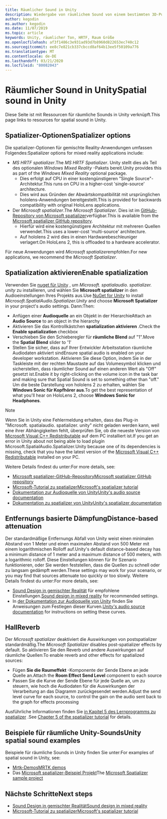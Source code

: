 ```yaml
---
title: Räumlicher Sound in Unity
description: Wiedergabe von räumlichem Sound von einem bestimmten 3D-Punkt in der Unity-Szene.
author: kegodin
ms.author: kegodin
ms.date: 11/07/2019
ms.topic: article
keywords: Unity, räumlicher Ton, HRTF, Raum Größe
ms.openlocfilehash: af3f1486c3e931ad93d7b8960d822653ec740c12
ms.sourcegitcommit: ee8c7e821cb337cbccd8af64b13ee5f50109a776
ms.translationtype: MT
ms.contentlocale: de-DE
ms.lasthandoff: 03/21/2020
ms.locfileid: "80082043"
---
```

# <a name="spatial-sound-in-unity"></a><span data-ttu-id="60eec-104">Räumlicher Sound in Unity</span><span class="sxs-lookup"><span data-stu-id="60eec-104">Spatial sound in Unity</span></span>

<span data-ttu-id="60eec-105">Diese Seite ist mit Ressourcen für räumliche Sounds in Unity verknüpft.</span><span class="sxs-lookup"><span data-stu-id="60eec-105">This page links to resources for spatial sound in Unity.</span></span>

## <a name="spatializer-options"></a><span data-ttu-id="60eec-106">Spatializer-Optionen</span><span class="sxs-lookup"><span data-stu-id="60eec-106">Spatializer options</span></span>
<span data-ttu-id="60eec-107">Die spatializer-Optionen für gemischte Reality-Anwendungen umfassen Folgendes:</span><span class="sxs-lookup"><span data-stu-id="60eec-107">Spatializer options for mixed reality applications include:</span></span>
* <span data-ttu-id="60eec-108">*MS HRTF spatializer*.</span><span class="sxs-lookup"><span data-stu-id="60eec-108">The *MS HRTF Spatializer*.</span></span> <span data-ttu-id="60eec-109">Unity stellt dies als Teil des optionalen *Windows Mixed Reality* -Pakets bereit.</span><span class="sxs-lookup"><span data-stu-id="60eec-109">Unity provides this as part of the *Windows Mixed Reality* optional package.</span></span>
  * <span data-ttu-id="60eec-110">Dies erfolgt auf CPU in einer kostengünstigeren "Single Source"-Architektur.</span><span class="sxs-lookup"><span data-stu-id="60eec-110">This runs on CPU in a higher-cost 'single-source' architecture.</span></span>
  * <span data-ttu-id="60eec-111">Dies wird aus Gründen der Abwärtskompatibilität mit ursprünglichen hololens-Anwendungen bereitgestellt.</span><span class="sxs-lookup"><span data-stu-id="60eec-111">This is provided for backwards compatibility with original HoloLens applications.</span></span>
* <span data-ttu-id="60eec-112">Der *Microsoft spatializer*.</span><span class="sxs-lookup"><span data-stu-id="60eec-112">The *Microsoft Spatializer*.</span></span> <span data-ttu-id="60eec-113">Dies ist im [GitHub-Repository von Microsoft spatializer](https://github.com/microsoft/spatialaudio-unity)verfügbar.</span><span class="sxs-lookup"><span data-stu-id="60eec-113">This is available from the [Microsoft spatializer GitHub repository](https://github.com/microsoft/spatialaudio-unity).</span></span>
  * <span data-ttu-id="60eec-114">Hierfür wird eine kostengünstigere Architektur mit mehreren Quellen verwendet.</span><span class="sxs-lookup"><span data-stu-id="60eec-114">This uses a lower-cost 'multi-source' architecture.</span></span>
  * <span data-ttu-id="60eec-115">Auf hololens 2 wird dies in einen Hardwarebeschleuniger verlagert.</span><span class="sxs-lookup"><span data-stu-id="60eec-115">On HoloLens 2, this is offloaded to a hardware accelerator.</span></span>

<span data-ttu-id="60eec-116">Für neue Anwendungen wird *Microsoft spatializer*empfohlen.</span><span class="sxs-lookup"><span data-stu-id="60eec-116">For new applications, we recommend the *Microsoft Spatializer*.</span></span>

## <a name="enable-spatialization"></a><span data-ttu-id="60eec-117">Spatialization aktivieren</span><span class="sxs-lookup"><span data-stu-id="60eec-117">Enable spatialization</span></span>

<span data-ttu-id="60eec-118">Verwenden Sie [nuget für Unity](https://github.com/GlitchEnzo/NuGetForUnity/releases/latest) , um _Microsoft. spatialaudio. spatializer. unity_ zu installieren, und wählen Sie **Microsoft spatializer** in den Audioeinstellungen Ihres Projekts aus.</span><span class="sxs-lookup"><span data-stu-id="60eec-118">Use [NuGet for Unity](https://github.com/GlitchEnzo/NuGetForUnity/releases/latest) to install _Microsoft.SpatialAudio.Spatializer.Unity_ and choose **Microsoft Spatializer** in your project's audio settings.</span></span> <span data-ttu-id="60eec-119">Dann:</span><span class="sxs-lookup"><span data-stu-id="60eec-119">Then:</span></span>
* <span data-ttu-id="60eec-120">Anfügen einer **Audioquelle** an ein Objekt in der Hierarchie</span><span class="sxs-lookup"><span data-stu-id="60eec-120">Attach an **Audio Source** to an object in the hierarchy</span></span>
* <span data-ttu-id="60eec-121">Aktivieren Sie das Kontrollkästchen **spatialization aktivieren** .</span><span class="sxs-lookup"><span data-stu-id="60eec-121">Check the **Enable spatialization** checkbox</span></span>
* <span data-ttu-id="60eec-122">Verschieben Sie den Schieberegler für **räumliche Blend** auf "1".</span><span class="sxs-lookup"><span data-stu-id="60eec-122">Move the **Spatial Blend** slider to '1'</span></span>
* <span data-ttu-id="60eec-123">Stellen Sie sicher, dass auf Ihrer Entwickler Arbeitsstation räumliche Audiodaten aktiviert sind</span><span class="sxs-lookup"><span data-stu-id="60eec-123">Ensure spatial audio is enabled on your developer workstation.</span></span> <span data-ttu-id="60eec-124">Aktivieren Sie diese Option, indem Sie in der Taskleiste mit der rechten Maustaste auf das Volumesymbol klicken und sicherstellen, dass räumlicher Sound auf einen anderen Wert als "Off" gesetzt ist.</span><span class="sxs-lookup"><span data-stu-id="60eec-124">Enable it by right-clicking on the volume icon in the task bar and making sure that Spatial Sound is set to something other than "off."</span></span> <span data-ttu-id="60eec-125">Um die beste Darstellung von hololens 2 zu erhalten, wählen Sie **Windows Sonic für Kopfhörer aus**.</span><span class="sxs-lookup"><span data-stu-id="60eec-125">To get the best representation of what you'll hear on HoloLens 2, choose **Windows Sonic for Headphones**.</span></span>

>[!NOTE]
><span data-ttu-id="60eec-126">Wenn Sie in Unity eine Fehlermeldung erhalten, dass das Plug-in "Microsoft. spatialaudio. spatializer. unity" nicht geladen werden kann, weil eine ihrer Abhängigkeiten fehlt, überprüfen Sie, ob die neueste Version von [Microsoft Visual C++ Redistributable](https://support.microsoft.com/en-us/help/2977003/the-latest-supported-visual-c-downloads) auf dem PC installiert ist.</span><span class="sxs-lookup"><span data-stu-id="60eec-126">If you get an error in Unity about not being able to load plugin Microsoft.SpatialAudio.Spatializer.Unity because one of its dependencies is missing, check that you have the latest version of the [Microsoft Visual C++ Redistributable](https://support.microsoft.com/en-us/help/2977003/the-latest-supported-visual-c-downloads) installed on your PC.</span></span>

<span data-ttu-id="60eec-127">Weitere Details findest du unter:</span><span class="sxs-lookup"><span data-stu-id="60eec-127">For more details, see:</span></span>
* [<span data-ttu-id="60eec-128">Microsoft spatializer-GitHub-Repository</span><span class="sxs-lookup"><span data-stu-id="60eec-128">Microsoft spatializer GitHub repository</span></span>](https://github.com/microsoft/spatialaudio-unity)
* [<span data-ttu-id="60eec-129">Microsoft-Tutorial zu spatializer</span><span class="sxs-lookup"><span data-stu-id="60eec-129">Microsoft's spatializer tutorial</span></span>](unity-spatial-audio-ch1.md)
* [<span data-ttu-id="60eec-130">Dokumentation zur Audioquelle von Unity</span><span class="sxs-lookup"><span data-stu-id="60eec-130">Unity's audio source documentation</span></span>](https://docs.unity3d.com/2019.3/Documentation/Manual/class-AudioSource.html)
* [<span data-ttu-id="60eec-131">Dokumentation zu spatializer von Unity</span><span class="sxs-lookup"><span data-stu-id="60eec-131">Unity's spatializer documentation</span></span>](https://docs.unity3d.com/Manual/VRAudioSpatializer.html)

## <a name="distance-based-attenuation"></a><span data-ttu-id="60eec-132">Entfernungs basierte Dämpfung</span><span class="sxs-lookup"><span data-stu-id="60eec-132">Distance-based attenuation</span></span>
<span data-ttu-id="60eec-133">Der standardmäßige Entfernungs Abfall von Unity weist einen minimalen Abstand von 1 Meter und einen maximalen Abstand von 500 Meter mit einem logarithmischen Rolloff auf.</span><span class="sxs-lookup"><span data-stu-id="60eec-133">Unity's default distance-based decay has a minimum distance of 1 meter and a maximum distance of 500 meters, with a logarithmic rolloff.</span></span> <span data-ttu-id="60eec-134">Diese Einstellungen können für Ihr Szenario funktionieren, oder Sie werden feststellen, dass die Quellen zu schnell oder zu langsam gedämpft werden.</span><span class="sxs-lookup"><span data-stu-id="60eec-134">These settings may work for your scenario, or you may find that sources attenuate too quickly or too slowly.</span></span> <span data-ttu-id="60eec-135">Weitere Details findest du unter:</span><span class="sxs-lookup"><span data-stu-id="60eec-135">For more details, see:</span></span>
* <span data-ttu-id="60eec-136">[Sound Design in gemischter Realität](spatial-sound-design.md) für empfohlene Einstellungen.</span><span class="sxs-lookup"><span data-stu-id="60eec-136">[Sound design in mixed reality](spatial-sound-design.md) for recommended settings.</span></span>
* <span data-ttu-id="60eec-137">In [der Dokumentation zur Audioquelle von Unity](https://docs.unity3d.com/2019.3/Documentation/Manual/class-AudioSource.html) finden Sie Anweisungen zum Festlegen dieser Kurven.</span><span class="sxs-lookup"><span data-stu-id="60eec-137">[Unity's audio source documentation](https://docs.unity3d.com/2019.3/Documentation/Manual/class-AudioSource.html) for instructions on setting these curves.</span></span>

## <a name="reverb"></a><span data-ttu-id="60eec-138">Hall</span><span class="sxs-lookup"><span data-stu-id="60eec-138">Reverb</span></span>
<span data-ttu-id="60eec-139">Der _Microsoft spatializer_ deaktiviert die Auswirkungen von postspatializer standardmäßig.</span><span class="sxs-lookup"><span data-stu-id="60eec-139">The _Microsoft Spatializer_ disables post-spatializer effects by default.</span></span> <span data-ttu-id="60eec-140">So aktivieren Sie den Reverb und andere Auswirkungen auf räumliche Quellen:</span><span class="sxs-lookup"><span data-stu-id="60eec-140">To enable reverb and other effects for spatialized sources:</span></span>
* <span data-ttu-id="60eec-141">Fügen **Sie die Raumeffekt** -Komponente der Sende Ebene an jede Quelle an.</span><span class="sxs-lookup"><span data-stu-id="60eec-141">Attach the **Room Effect Send Level** component to each source</span></span>
* <span data-ttu-id="60eec-142">Passen Sie die Kurve der Sende Ebene für jede Quelle an, um zu steuern, wie hoch die Audiodaten für die Auswirkungen der Verarbeitung an das Diagramm zurückgesendet werden.</span><span class="sxs-lookup"><span data-stu-id="60eec-142">Adjust the send level curve for each source, to control the gain on the audio sent back to the graph for effects processing</span></span>

<span data-ttu-id="60eec-143">Ausführliche Informationen finden Sie [in Kapitel 5 des Lernprogramms zu spatializer](unity-spatial-audio-ch5.md) .</span><span class="sxs-lookup"><span data-stu-id="60eec-143">See [Chapter 5 of the spatializer tutorial](unity-spatial-audio-ch5.md) for details.</span></span>

## <a name="unity-spatial-sound-examples"></a><span data-ttu-id="60eec-144">Beispiele für räumliche Unity-Sounds</span><span class="sxs-lookup"><span data-stu-id="60eec-144">Unity spatial sound examples</span></span>
<span data-ttu-id="60eec-145">Beispiele für räumliche Sounds in Unity finden Sie unter:</span><span class="sxs-lookup"><span data-stu-id="60eec-145">For examples of spatial sound in Unity, see:</span></span>
* [<span data-ttu-id="60eec-146">Mrtk-Demos</span><span class="sxs-lookup"><span data-stu-id="60eec-146">MRTK demos</span></span>](https://github.com/microsoft/MixedRealityToolkit-Unity/tree/mrtk_release/Assets/MixedRealityToolkit.Examples/Demos/Audio)
* <span data-ttu-id="60eec-147">Das [Microsoft spatializer-Beispiel Projekt](https://github.com/microsoft/spatialaudio-unity/tree/master/Samples/MicrosoftSpatializerSample)</span><span class="sxs-lookup"><span data-stu-id="60eec-147">The [Microsoft Spatializer sample project](https://github.com/microsoft/spatialaudio-unity/tree/master/Samples/MicrosoftSpatializerSample)</span></span>

## <a name="next-steps"></a><span data-ttu-id="60eec-148">Nächste Schritte</span><span class="sxs-lookup"><span data-stu-id="60eec-148">Next steps</span></span>
* [<span data-ttu-id="60eec-149">Sound Design in gemischter Realität</span><span class="sxs-lookup"><span data-stu-id="60eec-149">Sound design in mixed reality</span></span>](spatial-sound-design.md)
* [<span data-ttu-id="60eec-150">Microsoft-Tutorial zu spatializer</span><span class="sxs-lookup"><span data-stu-id="60eec-150">Microsoft's spatializer tutorial</span></span>](unity-spatial-audio-ch1.md)

